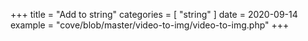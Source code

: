 +++
title = "Add to string"
categories = [ "string" ]
date = 2020-09-14
example = "cove/blob/master/video-to-img/video-to-img.php"
+++
